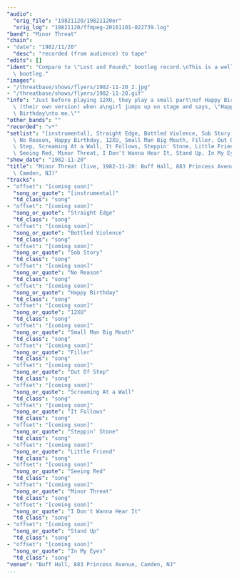 ```yaml
---
"audio":
  "orig_file": "19821120/19821120or"
  "orig_log": "19821120/ffmpeg-20161101-022739.log"
"band": "Minor Threat"
"chain":
- "date": "1982/11/20"
  "desc": "recorded (from audience) to tape"
"edits": []
"ident": "Compare to \"Lost and Found\" bootleg record.\nThis is a well-known\
  \ bootleg."
"images":
- "/threatbase/shows/flyers/1982-11-20_2.jpg"
- "/threatbase/shows/flyers/1982-11-20.gif"
"info": "Just before playing 12XU, they play a small part\nof Happy Birthday\
  \ (their own version) when a\ngirl jumps up on stage and says, \"Happy\
  \ Birthday\nto me.\""
"other_bands": ""
"recorded": "v*"
"setlist": "[instrumental], Straight Edge, Bottled Violence, Sob Story,\
  \ No Reason, Happy Birthday, 12XU, Small Man Big Mouth, Filler, Out Of\
  \ Step, Screaming At a Wall, It Follows, Steppin' Stone, Little Friend,\
  \ Seeing Red, Minor Threat, I Don't Wanna Hear It, Stand Up, In My Eyes"
"show_date": "1982-11-20"
"title": "Minor Threat (live, 1982-11-20: Buff Hall, 883 Princess Avenue,\
  \ Camden, NJ)"
"tracks":
- "offset": "[coming soon]"
  "song_or_quote": "[instrumental]"
  "td_class": "song"
- "offset": "[coming soon]"
  "song_or_quote": "Straight Edge"
  "td_class": "song"
- "offset": "[coming soon]"
  "song_or_quote": "Bottled Violence"
  "td_class": "song"
- "offset": "[coming soon]"
  "song_or_quote": "Sob Story"
  "td_class": "song"
- "offset": "[coming soon]"
  "song_or_quote": "No Reason"
  "td_class": "song"
- "offset": "[coming soon]"
  "song_or_quote": "Happy Birthday"
  "td_class": "song"
- "offset": "[coming soon]"
  "song_or_quote": "12XU"
  "td_class": "song"
- "offset": "[coming soon]"
  "song_or_quote": "Small Man Big Mouth"
  "td_class": "song"
- "offset": "[coming soon]"
  "song_or_quote": "Filler"
  "td_class": "song"
- "offset": "[coming soon]"
  "song_or_quote": "Out Of Step"
  "td_class": "song"
- "offset": "[coming soon]"
  "song_or_quote": "Screaming At a Wall"
  "td_class": "song"
- "offset": "[coming soon]"
  "song_or_quote": "It Follows"
  "td_class": "song"
- "offset": "[coming soon]"
  "song_or_quote": "Steppin' Stone"
  "td_class": "song"
- "offset": "[coming soon]"
  "song_or_quote": "Little Friend"
  "td_class": "song"
- "offset": "[coming soon]"
  "song_or_quote": "Seeing Red"
  "td_class": "song"
- "offset": "[coming soon]"
  "song_or_quote": "Minor Threat"
  "td_class": "song"
- "offset": "[coming soon]"
  "song_or_quote": "I Don't Wanna Hear It"
  "td_class": "song"
- "offset": "[coming soon]"
  "song_or_quote": "Stand Up"
  "td_class": "song"
- "offset": "[coming soon]"
  "song_or_quote": "In My Eyes"
  "td_class": "song"
"venue": "Buff Hall, 883 Princess Avenue, Camden, NJ"
...
```

